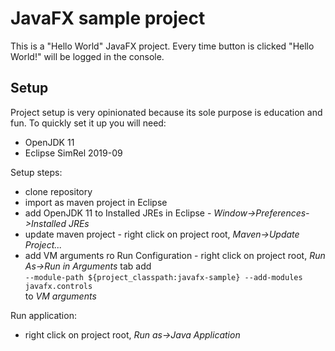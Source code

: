 # JavaFX sample project

This is a "Hello World" JavaFX project. Every time button is clicked "Hello World!" will be logged in the console.

## Setup

Project setup is very opinionated because its sole purpose is education and fun. To quickly set it up you will need:
 - OpenJDK 11
 - Eclipse SimRel 2019-09
 
Setup steps:
 - clone repository
 - import as maven project in Eclipse
 - add OpenJDK 11 to Installed JREs in Eclipse - *Window->Preferences->Installed JREs*
 - update maven project - right click on project root, *Maven->Update Project...*
 - add VM arguments ro Run Configuration - right click on project root, *Run As->Run in Arguments* tab add<br/> ```--module-path ${project_classpath:javafx-sample} --add-modules javafx.controls```<br/> to *VM arguments*
 
Run application:
 - right click on project root, *Run as->Java Application*
 